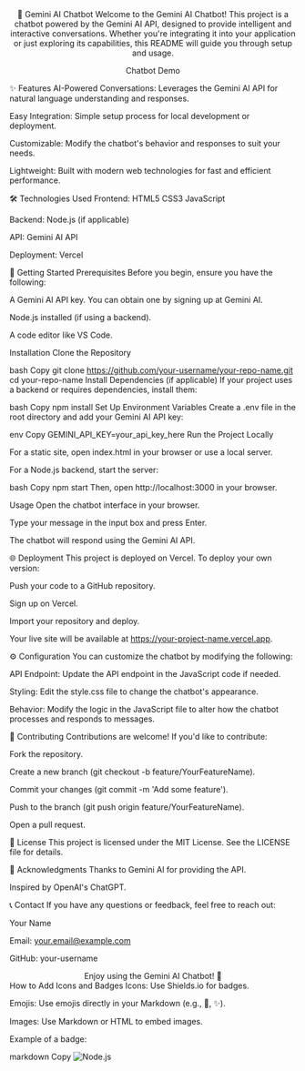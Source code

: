 <div align="center">
🤖 Gemini AI Chatbot
Welcome to the Gemini AI Chatbot! This project is a chatbot powered by the Gemini AI API, designed to provide intelligent and interactive conversations. Whether you're integrating it into your application or just exploring its capabilities, this README will guide you through setup and usage.

Chatbot Demo <!-- Replace with an actual screenshot or GIF of your chatbot -->

</div>
✨ Features
AI-Powered Conversations: Leverages the Gemini AI API for natural language understanding and responses.

Easy Integration: Simple setup process for local development or deployment.

Customizable: Modify the chatbot's behavior and responses to suit your needs.

Lightweight: Built with modern web technologies for fast and efficient performance.

🛠️ Technologies Used
Frontend: HTML5 CSS3 JavaScript

Backend: Node.js (if applicable)

API: Gemini AI API

Deployment: Vercel

🚀 Getting Started
Prerequisites
Before you begin, ensure you have the following:

A Gemini AI API key. You can obtain one by signing up at Gemini AI.

Node.js installed (if using a backend).

A code editor like VS Code.

Installation
Clone the Repository

bash
Copy
git clone https://github.com/your-username/your-repo-name.git
cd your-repo-name
Install Dependencies (if applicable)
If your project uses a backend or requires dependencies, install them:

bash
Copy
npm install
Set Up Environment Variables
Create a .env file in the root directory and add your Gemini AI API key:

env
Copy
GEMINI_API_KEY=your_api_key_here
Run the Project Locally

For a static site, open index.html in your browser or use a local server.

For a Node.js backend, start the server:

bash
Copy
npm start
Then, open http://localhost:3000 in your browser.

Usage
Open the chatbot interface in your browser.

Type your message in the input box and press Enter.

The chatbot will respond using the Gemini AI API.

🌐 Deployment
This project is deployed on Vercel. To deploy your own version:

Push your code to a GitHub repository.

Sign up on Vercel.

Import your repository and deploy.

Your live site will be available at https://your-project-name.vercel.app.

⚙️ Configuration
You can customize the chatbot by modifying the following:

API Endpoint: Update the API endpoint in the JavaScript code if needed.

Styling: Edit the style.css file to change the chatbot's appearance.

Behavior: Modify the logic in the JavaScript file to alter how the chatbot processes and responds to messages.

🤝 Contributing
Contributions are welcome! If you'd like to contribute:

Fork the repository.

Create a new branch (git checkout -b feature/YourFeatureName).

Commit your changes (git commit -m 'Add some feature').

Push to the branch (git push origin feature/YourFeatureName).

Open a pull request.

📜 License
This project is licensed under the MIT License. See the LICENSE file for details.

🙏 Acknowledgments
Thanks to Gemini AI for providing the API.

Inspired by OpenAI's ChatGPT.

📞 Contact
If you have any questions or feedback, feel free to reach out:

Your Name

Email: your.email@example.com

GitHub: your-username

<div align="center">
Enjoy using the Gemini AI Chatbot! 🚀

</div>
How to Add Icons and Badges
Icons: Use Shields.io for badges.

Emojis: Use emojis directly in your Markdown (e.g., 🚀, ✨).

Images: Use Markdown or HTML to embed images.

Example of a badge:

markdown
Copy
![Node.js](https://img.shields.io/badge/Node.js-339933?style=for-the-badge&logo=node.js&logoColor=white)

